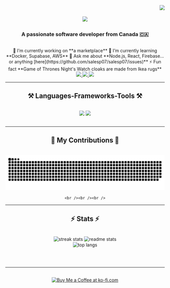
<img
	align="right"
	src="https://visitor-badge.laobi.icu/badge?page_id=salesp07.salesp07" />

<h1 align="center">
	<img
		src="https://readme-typing-svg.herokuapp.com/?font=Righteous&size=35&center=true&vCenter=true&width=500&height=70&duration=4000&lines=Hi+There!+👋;+I'm+Pedro+Muniz!;" />
</h1>

<h3 align="center">A passionate software developer from Canada 🇨🇦</h3>

<br />

<div align="center">
	🔭 I’m currently working on **a marketplace** 🌱 I’m currently learning
	**Docker, Supabase, AWS** 💬 Ask me about **Node.js, React, Firebase... or
	anything [here](https://github.com/salesp07/salesp07/issues)** ⚡ Fun fact
	**Game of Thrones Night's Watch cloaks are made from Ikea rugs**
</div>

<div align="center">
	<a href="mailto:pedro.sales.muniz@gmail.com">
		<img
			src="https://img.shields.io/badge/Gmail-333333?style=for-the-badge&logo=gmail&logoColor=red" />
	</a>
	<a href="https://linkedin.com/in/pedro-sales-muniz" target="_blank">
		<img
			src="https://img.shields.io/badge/LinkedIn-0077B5?style=for-the-badge&logo=linkedin&logoColor=white"
			target="_blank" />
	</a>
	<a href="https://salesp07.github.io" target="_blank">
		<img
			src="https://img.shields.io/badge/Portfolio-FF5722?style=for-the-badge&logo=todoist&logoColor=white"
			target="_blank" />
		<!-- sqlite, safari, google-chrome are other good icon options -->
	</a>
</div>

<hr />

<h2 align="center">⚒️ Languages-Frameworks-Tools ⚒️</h2>
<br />
<div align="center">
	<img
		src="https://skillicons.dev/icons?i=react,bootstrap,mui,html,css,vscode,github,figma,tailwind,git,r" />
	<img
		src="https://skillicons.dev/icons?i=nodejs,python,javascript,typescript,express,firebase,mongodb,c,java,nextjs,mysql,flask" /><br />
</div>

<br />
<hr />

<div align="center">
	<h2>🐍 My Contributions 🐍</h2>
	<br />
	<img
		alt="snake eating my contributions"
		src="https://raw.githubusercontent.com/salesp07/salesp07/output/github-contribution-grid-snake.svg" />

	<br /><br /><br />
</div>

<hr />

<h2 align="center">⚡ Stats ⚡</h2>
<br />
<div align="center">
	<img
		width="390"
		src="https://github-readme-streak-stats-salesp07.vercel.app/?user=salesp07&count_private=true&theme=react&border_radius=10"
		alt="streak stats" />
	<img
		width="390"
		src="https://github-readme-stats-salesp07.vercel.app/api?username=salesp07&count_private=true&show_icons=true&theme=react&rank_icon=github&border_radius=10"
		alt="readme stats" />
	<br />
	<img
		width="325"
		align="center"
		src="https://github-readme-stats-salesp07.vercel.app/api/top-langs/?username=salesp07&hide=HTML&langs_count=8&layout=compact&theme=react&border_radius=10&size_weight=0.5&count_weight=0.5&exclude_repo=github-readme-stats"
		alt="top langs" />
</div>

<br /><br />

<hr />

<br />

<div align="center">
	<a href="https://ko-fi.com/V7V4RAK9C" target="_blank"
		><img
			height="64"
			style="border: 0px; height: 64px"
			src="https://storage.ko-fi.com/cdn/kofi1.png?v=3"
			border="0"
			alt="Buy Me a Coffee at ko-fi.com"
	/></a>
</div>

<br />

